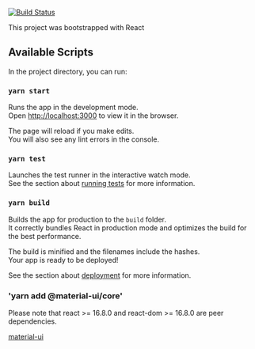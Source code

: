 [![Build Status](https://dev.azure.com/meramkumar/React-Shop/_apis/build/status/React-Shop-WebApp?branchName=master)](https://dev.azure.com/meramkumar/React-Shop/_build/latest?definitionId=7&branchName=master)


This project was bootstrapped with React

## Available Scripts

In the project directory, you can run:

### `yarn start`

Runs the app in the development mode.<br />
Open [http://localhost:3000](http://localhost:3000) to view it in the browser.

The page will reload if you make edits.<br />
You will also see any lint errors in the console.

### `yarn test`

Launches the test runner in the interactive watch mode.<br />
See the section about [running tests](https://facebook.github.io/create-react-app/docs/running-tests) for more information.

### `yarn build`

Builds the app for production to the `build` folder.<br />
It correctly bundles React in production mode and optimizes the build for the best performance.

The build is minified and the filenames include the hashes.<br />
Your app is ready to be deployed!

See the section about [deployment](https://facebook.github.io/create-react-app/docs/deployment) for more information.



### 'yarn add @material-ui/core'
Please note that react >= 16.8.0 and react-dom >= 16.8.0 are peer dependencies.

[material-ui](https://material-ui.com/getting-started/installation/)